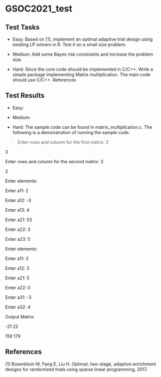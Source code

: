 # GSOC2021_test

## Test Tasks

- Easy: Based on [1], implement an optimal adaptive trial design using existing LP solvers in R. Test it on a small size problem. 

- Medium: Add some Bayes risk constraints and increase the problem size. 

- Hard: Since the core code should be implemented in C/C++. Write a simple package implementing Matrix multiplication. The main code should use C/C++. 
References

## Test Results

- Easy: 

- Medium:

- Hard: The sample code can be found in matrix_multiplication.c. The following is a demonstration of running the sample code.

> Enter rows and column for the first matrix: 2

3

Enter rows and column for the second matrix: 3

2

Enter elements:

Enter a11: 2  

Enter a12: -3

Enter a13: 4

Enter a21: 53

Enter a22: 3

Enter a23: 5

Enter elements:

Enter a11: 3

Enter a12: 3

Enter a21: 5

Enter a22: 0

Enter a31: -3

Enter a32: 4

Output Matrix:

-21  22

159  179

## References

[1] Rosenblum M, Fang E, Liu H. Optimal, two-stage, adaptive enrichment designs for randomized trials using sparse linear programming, 2017.
